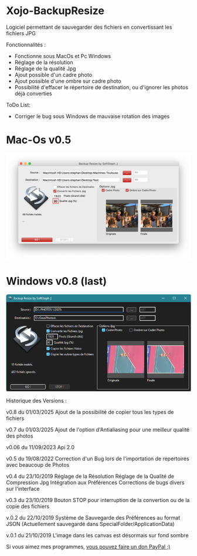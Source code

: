 # Xojo-BackupResize
Logiciel permettant de sauvegarder des fichiers en convertissant les fichiers JPG


Fonctionnalités :
  - Fonctionne sous MacOs et Pc Windows
  - Réglage de la résolution
  - Réglage de la qualité Jpg
  - Ajout possible d'un cadre photo
  - Ajout possible d'une ombre sur cadre photo
  - Possibilité d'effacer le répertoire de destination, ou d'ignorer les photos déjà converties
  
  ToDo List:
 - Corriger le bug sous Windows de mauvaise rotation des images

# Mac-Os v0.5
<img src="MacOs.png" width="640">

# Windows v0.8 (last)
<img src="Windows.png" width="640">


Historique des Versions :

v0.8 du 01/03/2025
Ajout de la possibilité de copier tous les types de fichiers

v0.7 du 01/03/2025
Ajout de l'option d'Antialiasing pour une meilleur qualité des photos

v0.06 du 11/09/2023
Api 2.0

v0.5 du 19/08/2022
Correction d'un Bug lors de l'importation de repertoires avec beaucoup de Photos

v0.4 du 23/10/2019
Réglage de la Résolution
Réglage de la Qualité de Compression Jpg
Intégration aux Préférences
Corrections de bugs divers sur l'interface

v0.3 du 23/10/2019
Bouton STOP pour interruption de la convertion ou de la copie des fichiers

v.0.2 du 22/10/2019
Système de Sauvegarde des Préférences au format JSON
(Actuellement sauvegardé dans SpecialFolder/ApplicationData)

v.0.1 du 21/10/2019
L'image dans les canvas est désormais sur fond sombre




Si vous aimez mes programmes, <a href="https://www.paypal.com/donate/?hosted_button_id=GY5LTDDPZ2HZG"> vous pouvez faire un don PayPal ;)</a>
